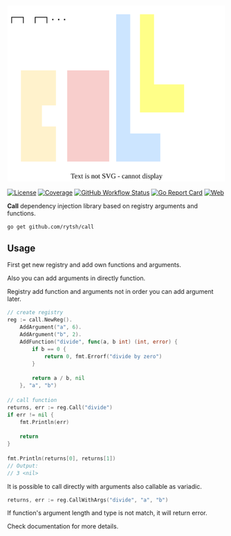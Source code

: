 ![call](https://raw.githubusercontent.com/rytsh/call/pages/static/logo/call.svg)

[![License](https://img.shields.io/github/license/rytsh/call?color=blue&style=flat-square)](https://raw.githubusercontent.com/rytsh/call/main/LICENSE)
[![Coverage](https://img.shields.io/sonar/coverage/rytsh_call?logo=sonarcloud&server=https%3A%2F%2Fsonarcloud.io&style=flat-square)](https://sonarcloud.io/summary/overall?id=rytsh_call)
[![GitHub Workflow Status](https://img.shields.io/github/actions/workflow/status/rytsh/call/test.yml?branch=main&logo=github&style=flat-square&label=ci)](https://github.com/rytsh/call/actions)
[![Go Report Card](https://goreportcard.com/badge/github.com/rytsh/call?style=flat-square)](https://goreportcard.com/report/github.com/rytsh/call)
[![Web](https://img.shields.io/badge/web-document-blueviolet?style=flat-square)](https://rytsh.github.io/call/)

__Call__ dependency injection library based on registry arguments and functions.

```sh
go get github.com/rytsh/call
```

## Usage

First get new registry and add own functions and arguments.

Also you can add arguments in directly function.

Registry add function and arguments not in order you can add argument later.

```go
// create registry
reg := call.NewReg().
    AddArgument("a", 6).
    AddArgument("b", 2).
    AddFunction("divide", func(a, b int) (int, error) {
        if b == 0 {
            return 0, fmt.Errorf("divide by zero")
        }

        return a / b, nil
    }, "a", "b")

// call function
returns, err := reg.Call("divide")
if err != nil {
    fmt.Println(err)

    return
}

fmt.Println(returns[0], returns[1])
// Output:
// 3 <nil>
```

It is possible to call directly with arguments also callable as variadic.

```go
returns, err := reg.CallWithArgs("divide", "a", "b")
```

If function's argument length and type is not match, it will return error.

Check documentation for more details.
